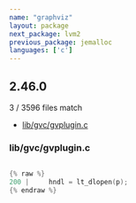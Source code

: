 ```yaml
---
name: "graphviz"
layout: package
next_package: lvm2
previous_package: jemalloc
languages: ['c']
---
```

## 2.46.0
3 / 3596 files match

 - [lib/gvc/gvplugin.c](#libgvcgvpluginc)

### lib/gvc/gvplugin.c

```c

{% raw %}
200 |     hndl = lt_dlopen(p);
{% endraw %}

```